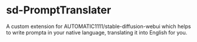 # sd-PromptTranslater
A custom extension for AUTOMATIC1111/stable-diffusion-webui which helps to write prompta in your native language, translating it into English for you.
